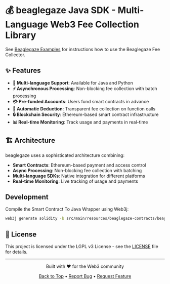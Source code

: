 # 💰 beaglegaze Java SDK - Multi-Language Web3 Fee Collection Library

See [Beaglegaze Examples](https://github.com/beaglegaze/beaglegaze-examples) for instructions how to use the Beaglegaze Fee Collector.

## ✨ Features

- **🔗 Multi-language Support**: Available for Java and Python
- **⚡ Asynchronous Processing**: Non-blocking fee collection with batch processing
- **💳 Pre-funded Accounts**: Users fund smart contracts in advance
- **🎯 Automatic Deduction**: Transparent fee collection on function calls
- **🔒 Blockchain Security**: Ethereum-based smart contract infrastructure
- **📊 Real-time Monitoring**: Track usage and payments in real-time

## 🏗️ Architecture

beaglegaze uses a sophisticated architecture combining:

- **Smart Contracts**: Ethereum-based payment and access control
- **Async Processing**: Non-blocking fee collection with batching
- **Multi-language SDKs**: Native integration for different platforms
- **Real-time Monitoring**: Live tracking of usage and payments

## Development

Compile the Smart Contract To Java Wrapper using Web3j:

```bash
web3j generate solidity -b src/main/resources/beaglegaze-contracts/beaglegaze_sol_Beaglegaze.bin -a src/main/resources/beaglegaze-contracts_sol_Beaglegaze.abi -o src/main/java -p web3.beaglegaze
```

## 📄 License

This project is licensed under the LGPL v3 License - see the [LICENSE](LICENSE) file for details.

---

<div align="center">
  <p>Built with ❤️ for the Web3 community</p>
  <p>
    <a href="#top">Back to Top</a> •
    <a href="https://github.com/steffenboe/beaglegaze/issues">Report Bug</a> •
    <a href="https://github.com/steffenboe/beaglegaze/issues">Request Feature</a>
  </p>
</div>